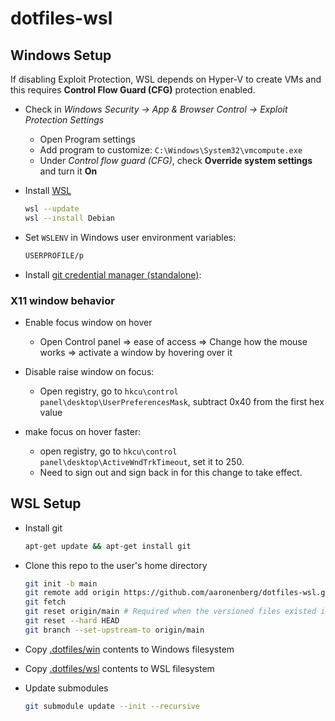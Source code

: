 # dotfiles-wsl

## Windows Setup

If disabling Exploit Protection, WSL depends on Hyper-V to create VMs and this
requires **Control Flow Guard (CFG)** protection enabled. 

- Check in *Windows Security -> App & Browser Control -> Exploit Protection
  Settings*
  - Open Program settings
  - Add program to customize: `C:\Windows\System32\vmcompute.exe`
  - Under *Control flow guard (CFG)*, check **Override system settings** and turn
    it **On**

- Install [WSL](https://learn.microsoft.com/en-us/windows/wsl/install)

    ```sh
    wsl --update
    wsl --install Debian
    ```

- Set `WSLENV` in Windows user environment variables:

    ```sh
    USERPROFILE/p
    ```

- Install [git credential manager (standalone)](https://github.com/GitCredentialManager/git-credential-manager/releases/latest):

### X11 window behavior

- Enable focus window on hover
    - Open Control panel => ease of access => Change how the mouse works => activate a window by hovering over it

- Disable raise window on focus:
    - Open registry, go to `hkcu\control panel\desktop\UserPreferencesMask`, subtract 0x40 from the first hex value
    
- make focus on hover faster:
    - open registry, go to `hkcu\control panel\desktop\ActiveWndTrkTimeout`, set it to 250.
    - Need to sign out and sign back in for this change to take effect.

## WSL Setup

- Install git

    ```sh
    apt-get update && apt-get install git
    ```

- Clone this repo to the user's home directory

    ```bash
    git init -b main
    git remote add origin https://github.com/aaronenberg/dotfiles-wsl.git
    git fetch
    git reset origin/main # Required when the versioned files existed in path before "git init" of this repo.
    git reset --hard HEAD
    git branch --set-upstream-to origin/main
    ```

- Copy [.dotfiles/win](.dotfiles/win) contents to Windows filesystem

- Copy [.dotfiles/wsl](.dotfiles/wsl) contents to WSL filesystem

- Update submodules

    ```bash
    git submodule update --init --recursive
    ```
